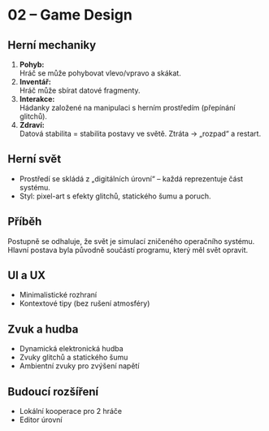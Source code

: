 # 02 – Game Design

## Herní mechaniky
1. **Pohyb:**  
   Hráč se může pohybovat vlevo/vpravo a skákat.
2. **Inventář:**  
   Hráč může sbírat datové fragmenty.
4. **Interakce:**  
   Hádanky založené na manipulaci s herním prostředím (přepínání glitchů).
5. **Zdraví:**  
   Datová stabilita = stabilita postavy ve světě. Ztráta → „rozpad“ a restart.

## Herní svět
- Prostředí se skládá z „digitálních úrovní“ – každá reprezentuje část systému.  
- Styl: pixel-art s efekty glitchů, statického šumu a poruch.

## Příběh
Postupně se odhaluje, že svět je simulací zničeného operačního systému.  
Hlavní postava byla původně součástí programu, který měl svět opravit.

## UI a UX
- Minimalistické rozhraní
- Kontextové tipy (bez rušení atmosféry)

## Zvuk a hudba
- Dynamická elektronická hudba
- Zvuky glitchů a statického šumu
- Ambientní zvuky pro zvýšení napětí

## Budoucí rozšíření
- Lokální kooperace pro 2 hráče  
- Editor úrovní
